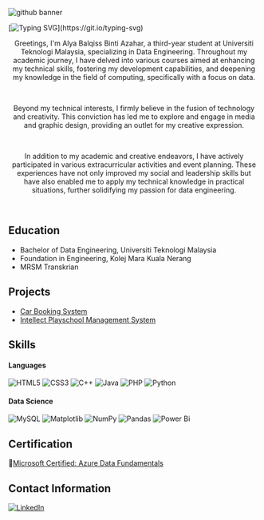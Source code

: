 ![github banner](https://github.com/drshahizan/HPDP/assets/121602362/326c6767-6a1e-478f-aff8-bdeebe8a3132)

[![Typing SVG](https://readme-typing-svg.herokuapp.com/?color=21ffe1&size=24&center=true&vCenter=true&width=1000&lines=Welcome+To+Alya's+Page!)](https://git.io/typing-svg)

<p align="center">Greetings, I'm Alya Balqiss Binti Azahar, a third-year student at Universiti Teknologi Malaysia, specializing in Data Engineering. Throughout my academic journey, I have delved into various courses aimed at enhancing my technical skills, fostering my development capabilities, and deepening my knowledge in the field of computing, specifically with a focus on data. </p>
<br>

<p align="center">Beyond my technical interests, I firmly believe in the fusion of technology and creativity. This conviction has led me to explore and engage in media and graphic design, providing an outlet for my creative expression.</p>
<br>

<p align="center">In addition to my academic and creative endeavors, I have actively participated in various extracurricular activities and event planning. These experiences have not only improved my social and leadership skills but have also enabled me to apply my technical knowledge in practical situations, further solidifying my passion for data engineering.</p>
<br>

## Education
- Bachelor of Data Engineering, Universiti Teknologi Malaysia
- Foundation in Engineering, Kolej Mara Kuala Nerang
- MRSM Transkrian

## Projects
- [Car Booking System](https://dreamridecbs.000webhostapp.com)
- [Intellect Playschool Management System](https://www.tsintellect.com)

## Skills
#### Languages
![HTML5](https://img.shields.io/badge/html5-%23E34F26.svg?style=for-the-badge&logo=html5&logoColor=white)
![CSS3](https://img.shields.io/badge/css3-%231572B6.svg?style=for-the-badge&logo=css3&logoColor=white)
![C++](https://img.shields.io/badge/c++-%2300599C.svg?style=for-the-badge&logo=c%2B%2B&logoColor=white)
![Java](https://img.shields.io/badge/java-%23ED8B00.svg?style=for-the-badge&logo=openjdk&logoColor=white)
![PHP](https://img.shields.io/badge/php-%23777BB4.svg?style=for-the-badge&logo=php&logoColor=white)
![Python](https://img.shields.io/badge/python-3670A0?style=for-the-badge&logo=python&logoColor=ffdd54)

#### Data Science
![MySQL](https://img.shields.io/badge/mysql-%2300f.svg?style=for-the-badge&logo=mysql&logoColor=white)
![Matplotlib](https://img.shields.io/badge/Matplotlib-%23ffffff.svg?style=for-the-badge&logo=Matplotlib&logoColor=black)
![NumPy](https://img.shields.io/badge/numpy-%23013243.svg?style=for-the-badge&logo=numpy&logoColor=white)
![Pandas](https://img.shields.io/badge/pandas-%23150458.svg?style=for-the-badge&logo=pandas&logoColor=white)
![Power Bi](https://img.shields.io/badge/power_bi-F2C811?style=for-the-badge&logo=powerbi&logoColor=black)

## Certification
🏅[Microsoft Certified: Azure Data Fundamentals](https://www.credly.com/badges/8c40861a-c2d4-41a7-828a-0b8228e37024)

## Contact Information
[![LinkedIn](https://img.shields.io/badge/LinkedIn-%230077B5.svg?logo=linkedin&logoColor=white)](https://linkedin.com/in/alyabalqiss) 

